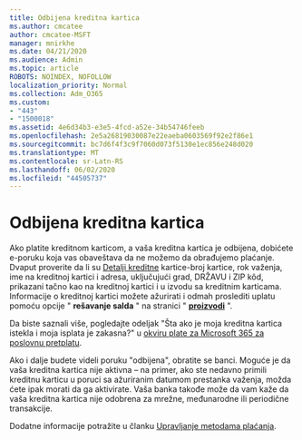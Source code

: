 ```yaml
---
title: Odbijena kreditna kartica
ms.author: cmcatee
author: cmcatee-MSFT
manager: mnirkhe
ms.date: 04/21/2020
ms.audience: Admin
ms.topic: article
ROBOTS: NOINDEX, NOFOLLOW
localization_priority: Normal
ms.collection: Adm_O365
ms.custom:
- "443"
- "1500018"
ms.assetid: 4e6d34b3-e3e5-4fcd-a52e-34b54746feeb
ms.openlocfilehash: 2e5a26819030087e22eaeba0603569f92e2f86e1
ms.sourcegitcommit: bc7d6f4f3c9f7060d073f5130e1ec856e248d020
ms.translationtype: MT
ms.contentlocale: sr-Latn-RS
ms.lasthandoff: 06/02/2020
ms.locfileid: "44505737"
---
```

# <a name="declined-credit-card"></a>Odbijena kreditna kartica

Ako platite kreditnom karticom, a vaša kreditna kartica je odbijena, dobićete e-poruku koja vas obaveštava da ne možemo da obrađujemo plaćanje. Dvaput proverite da li su [Detalji kreditne](https://go.microsoft.com/fwlink/p/?linkid=842054) kartice-broj kartice, rok važenja, ime na kreditnoj kartici i adresa, uključujući grad, DRŽAVU i ZIP kôd, prikazani tačno kao na kreditnoj kartici i u izvodu sa kreditnim karticama. Informacije o kreditnoj kartici možete ažurirati i odmah proslediti uplatu pomoću opcije " **rešavanje salda** " na stranici " **[proizvodi](https://go.microsoft.com/fwlink/p/?linkid=842054)** ". 

Da biste saznali više, pogledajte odeljak "Šta ako je moja kreditna kartica istekla i moja isplata je zakasna?" u [okviru plate za Microsoft 365 za poslovnu pretplatu](https://docs.microsoft.com/microsoft-365/commerce/billing-and-payments/pay-for-your-subscription#what-if-my-credit-card-was-declined-and-my-payment-is-past-due).
  
Ako i dalje budete videli poruku "odbijena", obratite se banci. Moguće je da vaša kreditna kartica nije aktivna – na primer, ako ste nedavno primili kreditnu karticu u poruci sa ažuriranim datumom prestanka važenja, možda ćete ipak morati da ga aktivirate. Vaša banka takođe može da vam kaže da vaša kreditna kartica nije odobrena za mrežne, međunarodne ili periodične transakcije.
  
Dodatne informacije potražite u članku [Upravljanje metodama plaćanja](https://docs.microsoft.com/microsoft-365/commerce/billing-and-payments/manage-payment-methods).